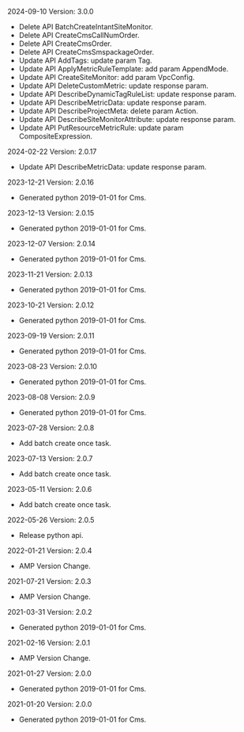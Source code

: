 2024-09-10 Version: 3.0.0
- Delete API BatchCreateIntantSiteMonitor.
- Delete API CreateCmsCallNumOrder.
- Delete API CreateCmsOrder.
- Delete API CreateCmsSmspackageOrder.
- Update API AddTags: update param Tag.
- Update API ApplyMetricRuleTemplate: add param AppendMode.
- Update API CreateSiteMonitor: add param VpcConfig.
- Update API DeleteCustomMetric: update response param.
- Update API DescribeDynamicTagRuleList: update response param.
- Update API DescribeMetricData: update response param.
- Update API DescribeProjectMeta: delete param Action.
- Update API DescribeSiteMonitorAttribute: update response param.
- Update API PutResourceMetricRule: update param CompositeExpression.


2024-02-22 Version: 2.0.17
- Update API DescribeMetricData: update response param.


2023-12-21 Version: 2.0.16
- Generated python 2019-01-01 for Cms.

2023-12-13 Version: 2.0.15
- Generated python 2019-01-01 for Cms.

2023-12-07 Version: 2.0.14
- Generated python 2019-01-01 for Cms.

2023-11-21 Version: 2.0.13
- Generated python 2019-01-01 for Cms.

2023-10-21 Version: 2.0.12
- Generated python 2019-01-01 for Cms.

2023-09-19 Version: 2.0.11
- Generated python 2019-01-01 for Cms.

2023-08-23 Version: 2.0.10
- Generated python 2019-01-01 for Cms.

2023-08-08 Version: 2.0.9
- Generated python 2019-01-01 for Cms.

2023-07-28 Version: 2.0.8
- Add batch create once task.

2023-07-13 Version: 2.0.7
- Add batch create once task.

2023-05-11 Version: 2.0.6
- Add batch create once task.

2022-05-26 Version: 2.0.5
- Release python api.

2022-01-21 Version: 2.0.4
- AMP Version Change.

2021-07-21 Version: 2.0.3
- AMP Version Change.

2021-03-31 Version: 2.0.2
- Generated python 2019-01-01 for Cms.

2021-02-16 Version: 2.0.1
- AMP Version Change.

2021-01-27 Version: 2.0.0
- Generated python 2019-01-01 for Cms.

2021-01-20 Version: 2.0.0
- Generated python 2019-01-01 for Cms.

